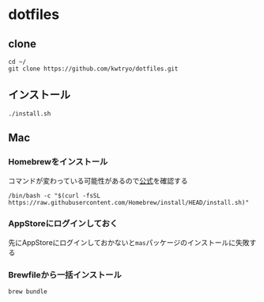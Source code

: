 # dotfiles

## clone

```
cd ~/
git clone https://github.com/kwtryo/dotfiles.git
```

## インストール

```
./install.sh
```

## Mac

### Homebrewをインストール

コマンドが変わっている可能性があるので[公式](https://brew.sh/index_ja)を確認する

```
/bin/bash -c "$(curl -fsSL https://raw.githubusercontent.com/Homebrew/install/HEAD/install.sh)"
```

### AppStoreにログインしておく

先にAppStoreにログインしておかないと`mas`パッケージのインストールに失敗する

### Brewfileから一括インストール

```
brew bundle
```
